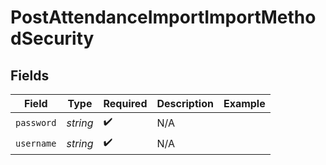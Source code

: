 # PostAttendanceImportImportMethodSecurity


## Fields

| Field              | Type               | Required           | Description        | Example            |
| ------------------ | ------------------ | ------------------ | ------------------ | ------------------ |
| `password`         | *string*           | :heavy_check_mark: | N/A                |                    |
| `username`         | *string*           | :heavy_check_mark: | N/A                |                    |